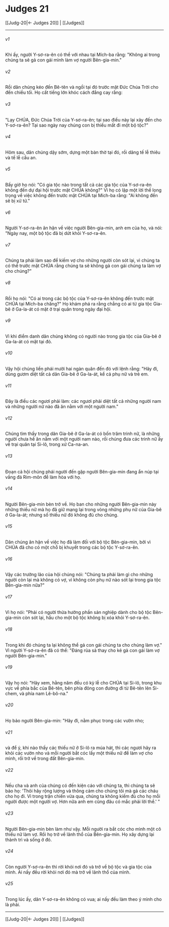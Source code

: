# Judges 21

[[Judg-20|← Judges 20]] | [[Judges]]
***



###### v1 
Khi ấy, người Y-sơ-ra-ên có thề với nhau tại Mích-ba rằng: "Không ai trong chúng ta sẽ gả con gái mình làm vợ người Bên-gia-min." 

###### v2 
Rồi dân chúng kéo đến Bê-tên và ngồi tại đó trước mặt Đức Chúa Trời cho đến chiều tối. Họ cất tiếng lớn khóc cách đắng cay rằng: 

###### v3 
"Lạy CHÚA, Đức Chúa Trời của Y-sơ-ra-ên; tại sao điều này lại xảy đến cho Y-sơ-ra-ên? Tại sao ngày nay chúng con bị thiếu mất đi một bộ tộc?" 

###### v4 
Hôm sau, dân chúng dậy sớm, dựng một bàn thờ tại đó, rồi dâng tế lễ thiêu và tế lễ cầu an. 

###### v5 
Bấy giờ họ nói: "Có gia tộc nào trong tất cả các gia tộc của Y-sơ-ra-ên không đến dự đại hội trước mặt CHÚA không?" Vì họ có lập một lời thề long trọng về việc không đến trước mặt CHÚA tại Mích-ba rằng: "Ai không đến sẽ bị xử tử." 

###### v6 
Người Y-sơ-ra-ên ân hận về việc người Bên-gia-min, anh em của họ, và nói: "Ngày nay, một bộ tộc đã bị dứt khỏi Y-sơ-ra-ên. 

###### v7 
Chúng ta phải làm sao để kiếm vợ cho những người còn sót lại, vì chúng ta có thề trước mặt CHÚA rằng chúng ta sẽ không gả con gái chúng ta làm vợ cho chúng?" 

###### v8 
Rồi họ nói: "Có ai trong các bộ tộc của Y-sơ-ra-ên không đến trước mặt CHÚA tại Mích-ba chăng?" Họ khám phá ra rằng chẳng có ai từ gia tộc Gia-bê ở Ga-la-át có mặt ở trại quân trong ngày đại hội. 

###### v9 
Vì khi điểm danh dân chúng không có người nào trong gia tộc của Gia-bê ở Ga-la-át có mặt tại đó. 

###### v10 
Vậy hội chúng liền phái mười hai ngàn quân đến đó với lệnh rằng: "Hãy đi, dùng gươm diệt tất cả dân Gia-bê ở Ga-la-át, kể cả phụ nữ và trẻ em. 

###### v11 
Đây là điều các ngươi phải làm: các ngươi phải diệt tất cả những người nam và những người nữ nào đã ăn nằm với một người nam." 

###### v12 
Chúng tìm thấy trong dân Gia-bê ở Ga-la-át có bốn trăm trinh nữ, là những người chưa hề ăn nằm với một người nam nào, rồi chúng đưa các trinh nữ ấy về trại quân tại Si-lô, trong xứ Ca-na-an. 

###### v13 
Đoạn cả hội chúng phái người đến gặp người Bên-gia-min đang ẩn núp tại vầng đá Rim-môn để làm hòa với họ. 

###### v14 
Người Bên-gia-min bèn trở về. Họ ban cho những người Bên-gia-min này những thiếu nữ mà họ đã giữ mạng lại trong vòng những phụ nữ của Gia-bê ở Ga-la-át; nhưng số thiếu nữ đó không đủ cho chúng. 

###### v15 
Dân chúng ân hận về việc họ đã làm đối với bộ tộc Bên-gia-min, bởi vì CHÚA đã cho có một chỗ bị khuyết trong các bộ tộc Y-sơ-ra-ên. 

###### v16 
Vậy các trưởng lão của hội chúng nói: "Chúng ta phải làm gì cho những người còn lại mà không có vợ, vì không còn phụ nữ nào sót lại trong gia tộc Bên-gia-min nữa?" 

###### v17 
Vì họ nói: "Phải có người thừa hưởng phần sản nghiệp dành cho bộ tộc Bên-gia-min còn sót lại, hầu cho một bộ tộc không bị xóa khỏi Y-sơ-ra-ên. 

###### v18 
Trong khi đó chúng ta lại không thể gả con gái chúng ta cho chúng làm vợ." Vì người Y-sơ-ra-ên đã có thề: "Đáng rủa sả thay cho kẻ gả con gái làm vợ người Bên-gia-min." 

###### v19 
Vậy họ nói: "Hãy xem, hằng năm đều có kỳ lễ cho CHÚA tại Si-lô, trong khu vực về phía bắc của Bê-tên, bên phía đông con đường đi từ Bê-tên lên Si-chem, và phía nam Lê-bô-na." 

###### v20 
Họ bảo người Bên-gia-min: "Hãy đi, nằm phục trong các vườn nho; 

###### v21 
và để ý, khi nào thấy các thiếu nữ ở Si-lô ra múa hát, thì các ngươi hãy ra khỏi các vườn nho và mỗi người bắt cóc lấy một thiếu nữ để làm vợ cho mình, rồi trở về trong đất Bên-gia-min. 

###### v22 
Nếu cha và anh của chúng có đến kiện cáo với chúng ta, thì chúng ta sẽ bảo họ: 'Thôi hãy rộng lượng và thông cảm cho chúng tôi mà gả các cháu cho họ đi. Vì trong trận chiến vừa qua, chúng ta không kiếm đủ cho họ mỗi người được một người vợ. Hơn nữa anh em cũng đâu có mắc phải lời thề.' " 

###### v23 
Người Bên-gia-min bèn làm như vậy. Mỗi người ra bắt cóc cho mình một cô thiếu nữ làm vợ. Rồi họ trở về lãnh thổ của Bên-gia-min. Họ xây dựng lại thành trì và sống ở đó. 

###### v24 
Còn người Y-sơ-ra-ên thì rời khỏi nơi đó và trở về bộ tộc và gia tộc của mình. Ai nấy đều rời khỏi nơi đó mà trở về lãnh thổ của mình. 

###### v25 
Trong lúc ấy, dân Y-sơ-ra-ên không có vua; ai nấy đều làm theo ý mình cho là phải.

***
[[Judg-20|← Judges 20]] | [[Judges]]
